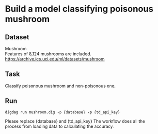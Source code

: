 # Build a model classifying poisonous mushroom

## Dataset
Mushroom  
Features of 8,124 mushrooms are included.  
https://archive.ics.uci.edu/ml/datasets/mushroom

## Task
Classify poisonous mushroom and non-poisonous one.

## Run
`digdag run mushroom.dig -p {database} -p {td_api_key}`

Please replace {database} and {td_api_key}
The workflow does all the process from loading data to calculating the accuracy.
